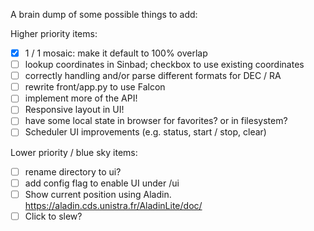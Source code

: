 A brain dump of some possible things to add:

Higher priority items:
- [X] 1 / 1 mosaic: make it default to 100% overlap
- [ ] lookup coordinates in Sinbad; checkbox to use existing coordinates
- [ ] correctly handling and/or parse different formats for DEC / RA
- [ ] rewrite front/app.py to use Falcon
- [ ] implement more of the API!
- [ ] Responsive layout in UI!
- [ ] have some local state in browser for favorites?  or in filesystem?
- [ ] Scheduler UI improvements (e.g. status, start / stop, clear)

Lower priority / blue sky items:
- [ ] rename directory to ui?
- [ ] add config flag to enable UI under /ui
- [ ] Show current position using Aladin.  https://aladin.cds.unistra.fr/AladinLite/doc/
- [ ] Click to slew?
